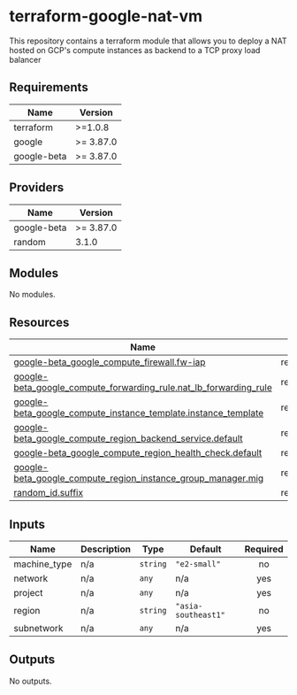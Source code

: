 [//]: # (BEGIN_TF_DOCS)

# terraform-google-nat-vm

This repository contains a terraform module that allows you to deploy a NAT hosted on GCP's compute instances as backend to a TCP proxy load balancer

## Requirements

| Name | Version |
|------|---------|
| terraform | >=1.0.8 |
| google | >= 3.87.0 |
| google-beta | >= 3.87.0 |

## Providers

| Name | Version |
|------|---------|
| google-beta | >= 3.87.0 |
| random | 3.1.0 |

## Modules

No modules.

## Resources

| Name | Type |
|------|------|
| [google-beta_google_compute_firewall.fw-iap](https://registry.terraform.io/providers/hashicorp/google/latest/docs/resources/google_compute_firewall) | resource |
| [google-beta_google_compute_forwarding_rule.nat_lb_forwarding_rule](https://registry.terraform.io/providers/hashicorp/google/latest/docs/resources/google_compute_forwarding_rule) | resource |
| [google-beta_google_compute_instance_template.instance_template](https://registry.terraform.io/providers/hashicorp/google/latest/docs/resources/google_compute_instance_template) | resource |
| [google-beta_google_compute_region_backend_service.default](https://registry.terraform.io/providers/hashicorp/google/latest/docs/resources/google_compute_region_backend_service) | resource |
| [google-beta_google_compute_region_health_check.default](https://registry.terraform.io/providers/hashicorp/google/latest/docs/resources/google_compute_region_health_check) | resource |
| [google-beta_google_compute_region_instance_group_manager.mig](https://registry.terraform.io/providers/hashicorp/google/latest/docs/resources/google_compute_region_instance_group_manager) | resource |
| [random_id.suffix](https://registry.terraform.io/providers/hashicorp/random/latest/docs/resources/id) | resource |

## Inputs

| Name | Description | Type | Default | Required |
|------|-------------|------|---------|:--------:|
| machine\_type | n/a | `string` | `"e2-small"` | no |
| network | n/a | `any` | n/a | yes |
| project | n/a | `any` | n/a | yes |
| region | n/a | `string` | `"asia-southeast1"` | no |
| subnetwork | n/a | `any` | n/a | yes |

## Outputs

No outputs.

[//]: # (END_TF_DOCS)